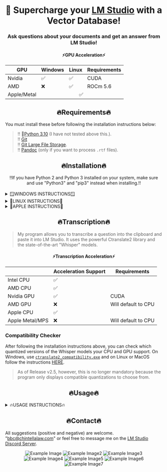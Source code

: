 <div align="center">
  <h1>🚀 Supercharge your <a href="https://lmstudio.ai/">LM Studio</a> with a Vector Database!</h1>
  <h3>Ask questions about your documents and get an answer from LM Studio!</h3>
</div>
<div align="center">
  <h4>⚡GPU Acceleration⚡</h4>
  <table>
    <thead>
      <tr>
        <th>GPU</th>
        <th>Windows</th>
        <th>Linux</th>
        <th>Requirements</th>
      </tr>
    </thead>
    <tbody>
      <tr>
        <td>Nvidia</td>
        <td>✅</td>
        <td>✅</td>
        <td>CUDA</td>
      </tr>
      <tr>
        <td>AMD</td>
        <td>❌</td>
        <td>✅</td>
        <td>ROCm 5.6</td>
      </tr>
      <tr>
        <td>Apple/Metal</td>
        <td colspan="3" align="center"> ✅ </td>
      </tr>
    </tbody>
  </table>
</div>

<div align="center"> <h2>🔥Requirements🔥</h2></div>
You must install these before following the installation instructions below:

> ‼️ 🐍[Python 3.10](https://www.python.org/downloads/release/python-31011/) (I have not tested above this.).<br>
> ‼️ [Git](https://git-scm.com/downloads)<br>
> ‼️ [Git Large File Storage](https://git-lfs.com/).<br>
> ‼️ [Pandoc](https://github.com/jgm/pandoc) (only if you want to process ```.rtf``` files).

<div align="center"> <h2>🔥Installation🔥</h2>
‼️If you have Python 2 and Python 3 installed on your system, make sure and use "Python3" and "pip3" instead when installing.‼️
</div><br>
<details>
  <summary>🪟WINDOWS INSTRUCTIONS🪟</summary>
  
### Step 1
🟢 Nvidia GPU ➜ Install [CUDA 11.8](https://developer.nvidia.com/cuda-11-8-0-download-archive) or [CUDA 12.1](https://developer.nvidia.com/cuda-12-1-0-download-archive).<br>
🔴 AMD GPU - Unfortunately, PyTorch does not currently support AMD GPUs on Windows.  It's only supported on Linux.  There are several ways to possibly get around this limitation, but I'm unable to verify since I don't have an AMD GPU.  See [HERE](https://ubuntu.com/tutorials/install-ubuntu-on-wsl2-on-windows-11-with-gui-support#1-overview), [HERE](https://ubuntu.com/tutorials/enabling-gpu-acceleration-on-ubuntu-on-wsl2-with-the-nvidia-cuda-platform#1-overview), and possibly [HERE](https://user-images.githubusercontent.com/108230321/275660295-e2d6e097-38c5-4e38-9a1f-f28441ba8812.png).
### Step 2
Download the ZIP file from the latest "release," unzip anywhere on your computer, and go into the ```src``` folder.
### Step 3
Within the ```src``` folder, open a command prompt and create a virtual environment:
```
python -m venv .
```
### Step 4
Activate the virtual environment:
```
.\Scripts\activate
```
### Step 5
```
python setup.py
```
> And just follow the instructions.

### Optional Step 6 - Double check GPU-Acceleration
Run this script if you want to doublecheck that you installed the Pytorch and gpu-acceleration software correctly:
```
python check_gpu.py
```
</details>

<details>
  <summary>🐧LINUX INSTRUCTIONS🐧</summary>

### Step 1
🟢 Nvidia GPUs ➜ Install [CUDA 11.8](https://developer.nvidia.com/cuda-11-8-0-download-archive)<br>
🔴 AMD GPUs ➜ Install [ROCm version 5.6](https://docs.amd.com/en/docs-5.6.0/deploy/windows/gui/index.html).
> [THIS REPO](https://github.com/nktice/AMD-AI) might also help if AMD's instructions aren't clear.

### Step 2
Download the ZIP file from the latest "release," unzip anywhere on your computer, and go into the ```src``` folder.
### Step 3
Within the ```src``` folder, open a terminal window and create a virtual environment:
```
python -m venv .
```
### Step 4
Activate the virtual environment:
```
source bin/activate
```
### Step 5
```
python -m pip install --upgrade pip
```
### Step 6
🟢 Nvidia GPU:
```
pip install torch torchvision torchaudio --index-url https://download.pytorch.org/whl/cu118
```
🔴 AMD GPU:
```
pip install torch torchvision torchaudio --index-url https://download.pytorch.org/whl/rocm5.6
```
🔵 CPU only:
```
pip install torch torchvision torchaudio --index-url https://download.pytorch.org/whl/cpu
```
### Step 7
```
sudo apt-get install portaudio19-dev
```
### Step 8
```
sudo apt-get install python3-dev
```
### Step 9
```
pip install -r requirements.txt
```
### Optional Step 10
Run this script if you want to doublecheck that you installed the Pytorch and gpu-acceleration software correctly:
```
python check_gpu.py
```
</details>

<details>
  <summary>🍎APPLE INSTRUCTIONS🍎</summary>

### Step 1
All Macs with MacOS 12.3+ come with 🔘 Metal/MPS, which is Apple's implementation of gpu-acceleration (like CUDA for Nvidia and ROCm for AMD).  I'm not sure if it's possible to install on an older MacOS since I don't have an Apple.
### Step 2
Install [Xcode Command Line Tools](https://www.makeuseof.com/install-xcode-command-line-tools/).
### Step 3
Download the ZIP file from the latest "release," unzip anywhere on your computer, and go into the ```src``` folder.
### Step 4
Within the ```src``` folder, open a terminal window and create a virtual environment:
```
python -m venv .
```
### Step 5
Activate the virtual environment:
```
source bin/activate
```
### Step 6
```
python -m pip install --upgrade pip
```
### Step 7
```
pip install torch torchvision torchaudio
```
### Step 8
```
brew install portaudio
```
### Step 9
```
pip install -r requirements.txt
```
### Optional Step 10
Run this script if you want to doublecheck that you installed the Pytorch and gpu-acceleration software correctly:
```
python check_gpu.py
```

</details>

<div align="center"> <h2>🔥Transcription🔥</h2></div>

> My program allows you to transcribe a question into the clipboard and paste it into LM Studio.  It uses the powerful Ctranslate2 library and the state-of-the-art "Whisper" models.

<div align="center">
  <h4>⚡Transcription Acceleration⚡</h4>
  <table>
    <thead>
      <tr>
        <th></th>
        <th>Acceleration Support</th>
        <th>Requirements</th>
      </tr>
    </thead>
    <tbody>
      <tr>
        <td>Intel CPU</td>
        <td>✅</td>
        <td></td>
      </tr>
      <tr>
        <td>AMD CPU</td>
        <td>✅</td>
        <td></td>
      </tr>
      <tr>
        <td>Nvidia GPU</td>
        <td>✅</td>
        <td>CUDA</td>
      </tr>
      <tr>
        <td>AMD GPU</td>
        <td>❌</td>
        <td>Will default to CPU</td>
      </tr>
      <tr>
        <td>Apple CPU</td>
        <td>✅</td>
        <td></td>
      </tr>
      <tr>
        <td>Apple Metal/MPS</td>
        <td>❌</td>
        <td>Will default to CPU</td>
      </tr>
    </tbody>
  </table>
</div>

### Compatibility Checker
After following the installation instructions above, you can check which quantized versions of the Whisper models your CPU and GPU support.  On Windows, use [```ctranslate2_compatibility.exe```](https://github.com/BBC-Esq/ctranslate2-compatibility-checker/releases/tag/v1.0) and on Linux or MacOS follow the instructions [HERE](https://github.com/BBC-Esq/ctranslate2-compatibility-checker).
> As of Release v2.5, however, this is no longer mandatory because the program only displays compatible quantizations to choose from.

<div align="center"> <h2>🔥Usage🔥</h2></div>
<details>
  <summary>🔥USAGE INSTRUCTIONS🔥</summary>

### Activate Virtual Environment
Make sure you are in theh ```src``` folder, have opened a command prompt/terminal, and activated the virtual environment (see installation instructions).
### Run Program
```
python gui.py
```
> Only systems running Windows with an Nvidia GPU will display metrics in the GUI.  Feel free to request that I add AMD or Apple support.
### Download Embedding Model
The download embedding model button lets you choose to download multiple embedding models.  The command prompt/terminal will state when the download is complete and unpacked.  Don't attempt to create the vector database before it's done.
### Set Model Directory
The set model directory button allows you to choose which embedding model to create/query the vector database.  You can choose any of the embedding models you previously downloaded by selecting the folder in which the model files were downloaded to.
### Choose Documents for Database
The choose documents button allows you to select which documents you want in the database.  Symbolic links to the files are put within the "Docs_for_DB" folder, not the actual files, but you can manually drag and drop files there as well if you want.  Feel free to select multiple files or click the add files button multiple times.  To delete any files you have to manually delete them from the "Docs_for_DB" folder, however.
> Remember, anytime you add/remove files you must recreate the vector database.

The file types that are supported are ```.pdf```, ```.docx```, ```.txt```, ```.json```, ```.enex```, ```.eml```, ```.msg```, ```.csv```, ```.xls```, ```.xlsx```, ```.rtf```, ```.odt```.<br>
> ‼️ However, PDF files must have had OCR done on them.

As of release 2.6.1, you can also transcribe audio files for the database.  The transcription process will automatically create a ```.txt``` file within the "Docs_for_DB" folder.
> Remember, anytime you add/remove documents you must re-create the database.

### Create Databaase
The create database button...wait for it...creates the vector database!  The command prompt will state when it's been "persisted."  You should only conduct a search after you see this message.

### Setup LM Studio
1) Before searching, open LM Studio and load a model.
> ‼️ Remember, only models that use the Llama-2 prompt format are supported by default.  You can change the "prefix" or "suffix" to test out other models, but for 99% of use cases a basic model that uses the Llama-2 prompt format is sufficient.
> Mistral models use the formate and are excellent.
2) ...then click the server tab on the left side.
3) ...then click "Start Server" in the server tab.

### Search Database
Now you type/transcribe your question and click "Submit Questions."  The vector database will be queried.  Your question along with any "contexts" from the database will be sent to the LLM within LM Studio for answer!

</details>

<div align="center"><h2>🔥Contact🔥</h2></div>

All suggestions (positive and negative) are welcome.  "bbc@chintellalaw.com" or feel free to message me on the [LM Studio Discord Server](https://discord.gg/aPQfnNkxGC).

<div align="center">
  <img src="https://github.com/BBC-Esq/ChromaDB-Plugin-for-LM-Studio/raw/main/example.png" alt="Example Image">
  <img src="https://github.com/BBC-Esq/ChromaDB-Plugin-for-LM-Studio/raw/main/example2.png" alt="Example Image2">
  <img src="https://github.com/BBC-Esq/ChromaDB-Plugin-for-LM-Studio/raw/main/example3.png" alt="Example Image3">
  <img src="https://github.com/BBC-Esq/ChromaDB-Plugin-for-LM-Studio/raw/main/example4.png" alt="Example Image4">
  <img src="https://github.com/BBC-Esq/ChromaDB-Plugin-for-LM-Studio/raw/main/example5.png" alt="Example Image5">
  <img src="https://github.com/BBC-Esq/ChromaDB-Plugin-for-LM-Studio/raw/main/example6.png" alt="Example Image6">
  <img src="https://github.com/BBC-Esq/ChromaDB-Plugin-for-LM-Studio/raw/main/example7.png" alt="Example Image7">
</div>
